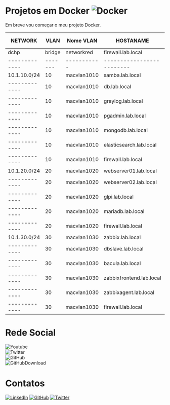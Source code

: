 Projetos em Docker ![Docker](https://img.shields.io/github/stars/kelseysantos/docker?style=flat-square)
==================

Em breve vou começar o meu projeto Docker.

| NETWORK       | VLAN    | Nome VLAN   | HOSTANAME                 | Endereço de IP  |
| - | - | - | - | - |
| dchp          | bridge  | networkred  | firewall.lab.local        | `dhcp`          |
| ------------- | ------- | ----------- | ------------------------- | --------------- |
| 10.1.10.0/24  | 10      | macvlan1010 | samba.lab.local           | `10.1.10.10`    |
| ------------- | 10      | macvlan1010 | db.lab.local              | `10.1.10.11`    |
| ------------- | 10      | macvlan1010 | graylog.lab.local         | `10.1.10.12`    |
| ------------- | 10      | macvlan1010 | pgadmin.lab.local         | `10.1.10.13`    |
| ------------- | 10      | macvlan1010 | mongodb.lab.local         | `10.1.10.14`    |
| ------------- | 10      | macvlan1010 | elasticsearch.lab.local   | `10.1.10.15`    |
| ------------- | 10      | macvlan1010 | firewall.lab.local        | `10.1.10.254`   |
| 10.1.20.0/24  | 20      | macvlan1020 | webserver01.lab.local     | `10.1.20.10`    |
| ------------- | 20      | macvlan1020 | webserver02.lab.local     | `10.1.20.11`    |
| ------------- | 20      | macvlan1020 | glpi.lab.local            | `10.1.20.12`    |
| ------------- | 20      | macvlan1020 | mariadb.lab.local         | `10.1.20.13`    |
| ------------- | 20      | macvlan1020 | firewall.lab.local        | `10.1.20.254`   |
| 10.1.30.0/24  | 30      | macvlan1030 | zabbix.lab.local          | `10.1.30.10`    |
| ------------- | 30      | macvlan1030 | dbslave.lab.local         | `10.1.30.11`    |
| ------------- | 30      | macvlan1030 | bacula.lab.local          | `10.1.30.12`    |
| ------------- | 30      | macvlan1030 | zabbixfrontend.lab.local  | `10.1.30.13`    |
| ------------- | 30      | macvlan1030 | zabbixagent.lab.local     | `10.1.30.14`    |
| ------------- | 30      | macvlan1030 | firewall.lab.local        | `10.1.30.254`   |

# Rede Social

![Youtube](https://img.shields.io/youtube/channel/subscribers/UCXS1xLbEwr12d97UyIEw6_w?style=social)<br>
![Twitter](https://img.shields.io/twitter/follow/kelseysantos?style=social)<br>
![GitHub](https://img.shields.io/github/followers/kelseysantos?style=social)<br>
![GitHubDownload](https://img.shields.io/github/downloads/kelseysantos/docker/total)

# Contatos

[![LinkedIn](https://img.shields.io/badge/linkedin-%230077B5.svg?style=for-the-badge&logo=linkedin&logoColor=white)](https://www.linkedin.com/in/kelseysantos/)
[![GitHub](https://img.shields.io/badge/github-%23121011.svg?style=for-the-badge&logo=github&logoColor=white)](https://github.com/kelseysantos)
[![Twitter](https://img.shields.io/badge/<handle>-%231DA1F2.svg?style=for-the-badge&logo=Twitter&logoColor=white)](https://twitter.com/kelseysantos)
